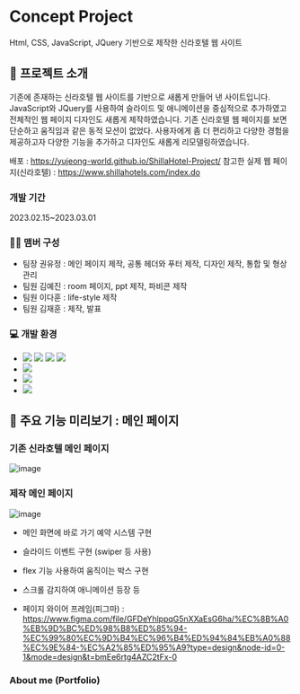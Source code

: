 # Concept Project
Html, CSS, JavaScript, JQuery 기반으로 제작한 신라호텔 웹 사이트

## 🚀 프로젝트 소개
기존에 존재하는 신라호텔 웹 사이트를 기반으로 새롭게 만들어 낸 사이트입니다.
JavaScript와 JQuery를 사용하여 슬라이드 및 애니메이션을 중심적으로 추가하였고 전체적인 웹 페이지 디자인도 새롭게 제작하였습니다.
기존 신라호텔 웹 페이지를 보면 단순하고 움직임과 같은 동적 모션이 없었다. 사용자에게 좀 더 편리하고 다양한 경험을 제공하고자 다양한 기능을 추가하고 디자인도 새롭게 리모델링하였습니다.

배포 : <https://yujeong-world.github.io/ShillaHotel-Project/>
참고한 실제 웹 페이지(신라호텔) : <https://www.shillahotels.com/index.do>

### 개발 기간
2023.02.15~2023.03.01

### 👩‍💻 맴버 구성
- 팀장 권유정 : 메인 페이지 제작, 공통 헤더와 푸터 제작, 디자인 제작, 통합 및 형상관리
- 팀원 김예진 : room 페이지, ppt 제작, 파비콘 제작
- 팀원 이다훈 : life-style 제작
- 팀원 김재훈 : 제작, 발표

### 💻 개발 환경
- <img src="https://img.shields.io/badge/html5-E34F26?style=for-the-badge&logo=html5&logoColor=white"> 
  <img src="https://img.shields.io/badge/css-1572B6?style=for-the-badge&logo=css3&logoColor=white"> 
  <img src="https://img.shields.io/badge/javascript-F7DF1E?style=for-the-badge&logo=javascript&logoColor=black"> 
  <img src="https://img.shields.io/badge/jquery-0769AD?style=for-the-badge&logo=jquery&logoColor=white">
-  <img src="https://img.shields.io/badge/github-181717?style=for-the-badge&logo=github&logoColor=white">
- <img src="https://img.shields.io/badge/visualcode-007ACC?style=for-the-badge&logo=visualstudiocode&logoColor=white">
- <img src="https://img.shields.io/badge/googlesheets-34A853?style=for-the-badge&logo=googlesheets&logoColor=white">

## 📌 주요 기능 미리보기 : 메인 페이지
### 기존 신라호텔 메인 페이지
![image](https://github.com/yujeong-world/ShillaHotel-Project/assets/124220083/a74c5096-7221-4776-b82b-178703d38bd7)

### 제작 메인 페이지
![image](https://github.com/yujeong-world/ShillaHotel-Project/assets/124220083/a625610b-f975-473a-af88-d8b99645c2cb)

- 메인 화면에 바로 가기 예약 시스템 구현
- 슬라이드 이벤트 구현 (swiper 등 사용)
- flex 기능 사용하여 움직이는 박스 구현
- 스크롤 감지하여 애니메이션 등장 등

- 페이지 와이어 프레임(피그마) : <https://www.figma.com/file/GFDeYhlppqG5nXXaEsG6ha/%EC%8B%A0%EB%9D%BC%ED%98%B8%ED%85%94-%EC%99%80%EC%9D%B4%EC%96%B4%ED%94%84%EB%A0%88%EC%9E%84-%EC%A2%85%ED%95%A9?type=design&node-id=0-1&mode=design&t=bmEe6rtg4AZC2tFx-0>

### About me (Portfolio)



